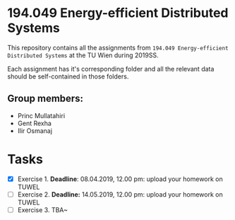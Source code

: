 # 194.049 Energy-efficient Distributed Systems

This repository contains all the assignments from `194.049 Energy-efficient Distributed Systems` at the TU Wien during 2019SS.

Each assignment has it's corresponding folder and all the relevant data should be self-contained in those folders.

## Group members:
* Princ Mullatahiri
* Gent Rexha
* Ilir Osmanaj

# Tasks
- [x] Exercise 1. **Deadline**: 08.04.2019, 12.00 pm: upload your homework on TUWEL
- [ ] Exercise 2. **Deadline:** 14.05.2019, 12.00 pm: upload your homework on TUWEL
- [ ] Exercise 3. TBA~

